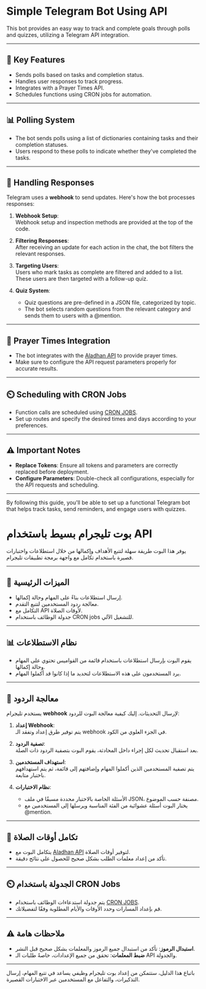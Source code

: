 
# Simple Telegram Bot Using API

This bot provides an easy way to track and complete goals through polls and quizzes, utilizing a Telegram API integration.

---

## 📝 Key Features

- Sends polls based on tasks and completion status.
- Handles user responses to track progress.
- Integrates with a Prayer Times API.
- Schedules functions using CRON jobs for automation.

---

## 📊 Polling System

- The bot sends polls using a list of dictionaries containing tasks and their completion statuses.
- Users respond to these polls to indicate whether they've completed the tasks.

---

## 📩 Handling Responses

Telegram uses a **webhook** to send updates. Here's how the bot processes responses:

1. **Webhook Setup**:  
   Webhook setup and inspection methods are provided at the top of the code.

2. **Filtering Responses**:  
   After receiving an update for each action in the chat, the bot filters the relevant responses.

3. **Targeting Users**:  
   Users who mark tasks as complete are filtered and added to a list. These users are then targeted with a follow-up quiz.

4. **Quiz System**:  
   - Quiz questions are pre-defined in a JSON file, categorized by topic.
   - The bot selects random questions from the relevant category and sends them to users with a @mention.

---

## 🕌 Prayer Times Integration

- The bot integrates with the [Aladhan API](https://aladhan.com/) to provide prayer times.
- Make sure to configure the API request parameters properly for accurate results.

---

## ⏲️ Scheduling with CRON Jobs

- Function calls are scheduled using [CRON JOBS](https://cron-job.org/en/).
- Set up routes and specify the desired times and days according to your preferences.

---

## ⚠️ Important Notes

- **Replace Tokens**: Ensure all tokens and parameters are correctly replaced before deployment.
- **Configure Parameters**: Double-check all configurations, especially for the API requests and scheduling.

---

By following this guide, you'll be able to set up a functional Telegram bot that helps track tasks, send reminders, and engage users with quizzes.


# بوت تليجرام بسيط باستخدام API

يوفر هذا البوت طريقة سهلة لتتبع الأهداف وإكمالها من خلال استطلاعات واختبارات قصيرة باستخدام تكامل مع واجهة برمجة تطبيقات تليجرام.

---

## 📝 الميزات الرئيسية

- إرسال استطلاعات بناءً على المهام وحالة إكمالها.
- معالجة ردود المستخدمين لتتبع التقدم.
- التكامل مع API لأوقات الصلاة.
- جدولة الوظائف باستخدام CRON jobs للتشغيل الآلي.

---

## 📊 نظام الاستطلاعات

- يقوم البوت بإرسال استطلاعات باستخدام قائمة من القواميس تحتوي على المهام وحالة إكمالها.
- يرد المستخدمون على هذه الاستطلاعات لتحديد ما إذا كانوا قد أكملوا المهام.

---

## 📩 معالجة الردود

يستخدم تليجرام **webhook** لإرسال التحديثات. إليك كيفية معالجة البوت للردود:

1. **إعداد Webhook**:  
   يتم توفير طرق إعداد وتفقد الـ webhook في الجزء العلوي من الكود.

2. **تصفية الردود**:  
   بعد استقبال تحديث لكل إجراء داخل المحادثة، يقوم البوت بتصفية الردود ذات الصلة.

3. **استهداف المستخدمين**:  
   يتم تصفية المستخدمين الذين أكملوا المهام وإضافتهم إلى قائمة، ثم يتم استهدافهم باختبار متابعة.

4. **نظام الاختبارات**:  
   - الأسئلة الخاصة بالاختبار محددة مسبقًا في ملف JSON، مصنفة حسب الموضوع.
   - يختار البوت أسئلة عشوائية من الفئة المناسبة ويرسلها إلى المستخدمين مع @mention.

---

## 🕌 تكامل أوقات الصلاة

- يتكامل البوت مع [Aladhan API](https://aladhan.com/) لتوفير أوقات الصلاة.
- تأكد من إعداد معلمات الطلب بشكل صحيح للحصول على نتائج دقيقة.

---

## ⏲️ الجدولة باستخدام CRON Jobs

- يتم جدولة استدعاءات الوظائف باستخدام [CRON JOBS](https://cron-job.org/en/).
- قم بإعداد المسارات وحدد الأوقات والأيام المطلوبة وفقًا لتفضيلاتك.

---

## ⚠️ ملاحظات هامة

- **استبدال الرموز**: تأكد من استبدال جميع الرموز والمعلمات بشكل صحيح قبل النشر.
- **ضبط المعلمات**: تحقق من جميع الإعدادات، خاصةً طلبات الـ API والجدولة.

---

باتباع هذا الدليل، ستتمكن من إعداد بوت تليجرام وظيفي يساعد في تتبع المهام، إرسال التذكيرات، والتفاعل مع المستخدمين عبر الاختبارات القصيرة.

